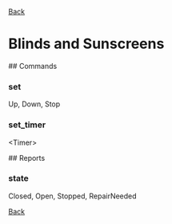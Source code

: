 [Back](../mqtt2go-objects.md)

# Blinds and Sunscreens

<a name="commands"></a>## Commands

### set
Up, Down, Stop

### set_timer
\<Timer\>

<a name="reports"></a>## Reports

### state
Closed, Open, Stopped, RepairNeeded


[Back](../mqtt2go-objects.md)